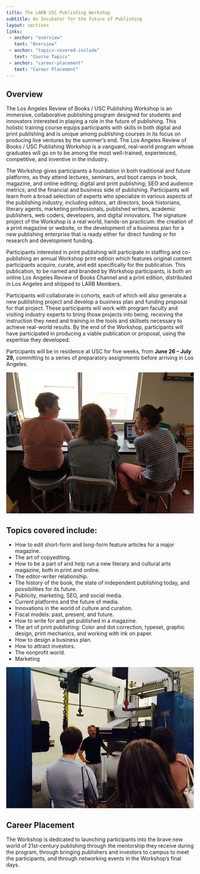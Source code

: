 ```yaml
---
title: The LARB USC Publishing Workshop
subtitle: An Incubator for the Future of Publishing
layout: sections
links:
 - anchor: "overview"
   text: "Overview"
 - anchor: "topics-covered-include"
   text: "Course Topics"
 - anchor: "career-placement"
   text: "Career Placement"
---
```


## Overview

The Los Angeles Review of Books / USC Publishing Workshop is an immersive,
collaborative publishing program designed for students and innovators interested
in playing a role in the future of publishing. This holistic training course
equips participants with skills in both digital and print publishing and is
unique among publishing courses in its focus on producing live ventures by the
summer’s end. The Los Angeles Review of Books / USC Publishing Workshop is a
vanguard, real-world program whose graduates will go on to be among the most
well-trained, experienced, competitive, and inventive in the industry.

The Workshop gives participants a foundation in both traditional and future
platforms, as they attend lectures, seminars, and boot camps in book, magazine,
and online editing; digital and print publishing; SEO and audience metrics; and
the financial and business side of publishing. Participants will learn from a
broad selection of experts who specialize in various aspects of the publishing
industry, including editors, art directors, book historians, literary agents,
marketing professionals, published writers, academic publishers, web coders,
developers, and digital innovators. The signature project of the Workshop is a
real world, hands-on practicum: the creation of a print magazine or website, or
the development of a business plan for a new publishing enterprise that is ready
either for direct funding or for research and development funding.

Participants interested in print publishing will participate in staffing and
co-publishing an annual Workshop print edition which features original content
participants acquire, curate, and edit specifically for the publication. This
publication, to be named and branded by Workshop participants, is both an online
Los Angeles Review of Books Channel and a print edition, distributed in Los
Angeles and shipped to LARB Members.

Participants will collaborate in cohorts, each of which will also generate a new
publishing project and develop a business plan and funding proposal for that
project. These participants will work with program faculty and visiting industry
experts to bring those projects into being, receiving the instruction they need
and training in the tools and skillsets necessary to achieve real-world results.
By the end of the Workshop, participants will have participated in producing a
viable publication or proposal, using the expertise they developed.

Participants will be in residence at USC for five weeks, from **June 26 – July 29,**
committing to a series of preparatory assignments before arriving in Los
Angeles.

![](assets/images/at-work.jpg)

## Topics covered include:

- How to edit short-form and long-form feature articles for a major magazine.
- The art of copyediting.
- How to be a part of and help run a new literary and cultural arts magazine,
  both in print and online.
- The editor-writer relationship.
- The history of the book, the state of independent publishing today, and
  possibilities for its future.
- Publicity, marketing, SEO, and social media.
- Current platforms and the future of media.
- Innovations in the world of culture and curation.
- Fiscal models: past, present, and future.
- How to write for and get published in a magazine.
- The art of print publishing: Color and dot correction, typeset, graphic
  design, print mechanics, and working with ink on paper.
- How to design a business plan.
- How to attract investors.
- The nonprofit world.
- Marketing

![](assets/images/field-trip.jpg)

## Career Placement

The Workshop is dedicated to launching participants into the brave new world of
21st-century publishing through the mentorship they receive during the program,
through bringing publishers and investors to campus to meet the participants,
and through networking events in the Workshop’s final days.

